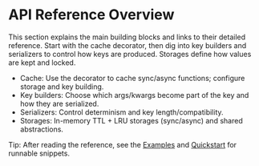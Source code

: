 # API Reference Overview

This section explains the main building blocks and links to their detailed reference. Start with the cache decorator, then dig into key builders and serializers to control how keys are produced. Storages define how values are kept and locked.

- Cache: Use the decorator to cache sync/async functions; configure storage and key building.
- Key builders: Choose which args/kwargs become part of the key and how they are serialized.
- Serializers: Control determinism and key length/compatibility.
- Storages: In-memory TTL + LRU storages (sync/async) and shared abstractions.

Tip: After reading the reference, see the [Examples](../examples.md) and [Quickstart](../guides/quickstart.md) for runnable snippets.
